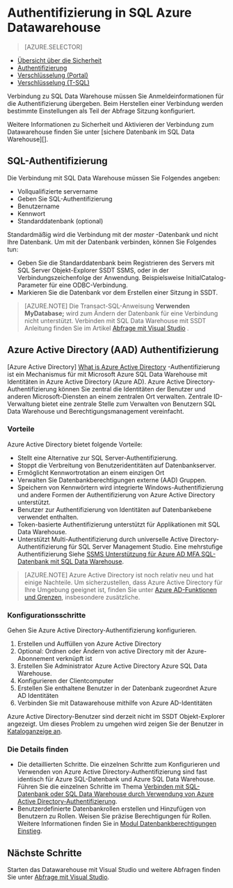 <properties
   pageTitle="Authentifizierung in SQL Azure Datawarehouse | Microsoft Azure"
   description="Azure Active Directory (AAD) und SQL Server-Authentifizierung Azure SQL Data Warehouse."
   services="sql-data-warehouse"
   documentationCenter=""
   authors="byham"
   manager="barbkess"
   editor=""
   tags=""/>

<tags
   ms.service="sql-data-warehouse"
   ms.devlang="na"
   ms.topic="article"
   ms.tgt_pltfrm="na"
   ms.workload="data-management"
   ms.date="09/24/2016"
   ms.author="rickbyh;barbkess;sonyama"/>

# <a name="authentication-to-azure-sql-data-warehouse"></a>Authentifizierung in SQL Azure Datawarehouse

> [AZURE.SELECTOR]
- [Übersicht über die Sicherheit](sql-data-warehouse-overview-manage-security.md)
- [Authentifizierung](sql-data-warehouse-authentication.md)
- [Verschlüsselung (Portal)](sql-data-warehouse-encryption-tde.md)
- [Verschlüsselung (T-SQL)](sql-data-warehouse-encryption-tde-tsql.md)

Verbindung zu SQL Data Warehouse müssen Sie Anmeldeinformationen für die Authentifizierung übergeben. Beim Herstellen einer Verbindung werden bestimmte Einstellungen als Teil der Abfrage Sitzung konfiguriert.  

Weitere Informationen zu Sicherheit und Aktivieren der Verbindung zum Datawarehouse finden Sie unter [sichere Datenbank im SQL Data Warehouse][].

## <a name="sql-authentication"></a>SQL-Authentifizierung
Die Verbindung mit SQL Data Warehouse müssen Sie Folgendes angeben:

- Vollqualifizierte servername
- Geben Sie SQL-Authentifizierung
- Benutzername
- Kennwort
- Standarddatenbank (optional)

Standardmäßig wird die Verbindung mit der *master* -Datenbank und nicht Ihre Datenbank. Um mit der Datenbank verbinden, können Sie Folgendes tun:

- Geben Sie die Standarddatenbank beim Registrieren des Servers mit SQL Server Objekt-Explorer SSDT SSMS, oder in der Verbindungszeichenfolge der Anwendung. Beispielsweise InitialCatalog-Parameter für eine ODBC-Verbindung.
- Markieren Sie die Datenbank vor dem Erstellen einer Sitzung in SSDT.

> [AZURE.NOTE] Die Transact-SQL-Anweisung **Verwenden MyDatabase;** wird zum Ändern der Datenbank für eine Verbindung nicht unterstützt. Verbinden mit SQL Data Warehouse mit SSDT Anleitung finden Sie im Artikel [Abfrage mit Visual Studio][] .

## <a name="azure-active-directory-aad-authentication"></a>Azure Active Directory (AAD) Authentifizierung

[Azure Active Directory] [ What is Azure Active Directory] -Authentifizierung ist ein Mechanismus für mit Microsoft Azure SQL Data Warehouse mit Identitäten in Azure Active Directory (Azure AD). Azure Active Directory-Authentifizierung können Sie zentral die Identitäten der Benutzer und anderen Microsoft-Diensten an einem zentralen Ort verwalten. Zentrale ID-Verwaltung bietet eine zentrale Stelle zum Verwalten von Benutzern SQL Data Warehouse und Berechtigungsmanagement vereinfacht. 

### <a name="benefits"></a>Vorteile

Azure Active Directory bietet folgende Vorteile:

- Stellt eine Alternative zur SQL Server-Authentifizierung.
- Stoppt die Verbreitung von Benutzeridentitäten auf Datenbankserver.
- Ermöglicht Kennwortrotation an einem einzigen Ort
- Verwalten Sie Datenbankberechtigungen externe (AAD) Gruppen.
- Speichern von Kennwörtern wird integrierte Windows-Authentifizierung und andere Formen der Authentifizierung von Azure Active Directory unterstützt.
- Benutzer zur Authentifizierung von Identitäten auf Datenbankebene verwendet enthalten.
- Token-basierte Authentifizierung unterstützt für Applikationen mit SQL Data Warehouse.
- Unterstützt Multi-Authentifizierung durch universelle Active Directory-Authentifizierung für SQL Server Management Studio. Eine mehrstufige Authentifizierung Siehe [SSMS Unterstützung für Azure AD MFA SQL-Datenbank mit SQL Data Warehouse](../sql-database/sql-database-ssms-mfa-authentication.md).

> [AZURE.NOTE] Azure Active Directory ist noch relativ neu und hat einige Nachteile. Um sicherzustellen, dass Azure Active Directory für Ihre Umgebung geeignet ist, finden Sie unter [Azure AD-Funktionen und Grenzen][], insbesondere zusätzliche.

### <a name="configuration-steps"></a>Konfigurationsschritte

Gehen Sie Azure Active Directory-Authentifizierung konfigurieren.

1. Erstellen und Auffüllen von Azure Active Directory
2. Optional: Ordnen oder Ändern von active Directory mit der Azure-Abonnement verknüpft ist
3. Erstellen Sie Administrator Azure Active Directory Azure SQL Data Warehouse.
4. Konfigurieren der Clientcomputer
5. Erstellen Sie enthaltene Benutzer in der Datenbank zugeordnet Azure AD Identitäten
6. Verbinden Sie mit Datawarehouse mithilfe von Azure AD-Identitäten

Azure Active Directory-Benutzer sind derzeit nicht im SSDT Objekt-Explorer angezeigt. Um dieses Problem zu umgehen wird zeigen Sie der Benutzer in [Kataloganzeige an](https://msdn.microsoft.com/library/ms187328.aspx).
  
### <a name="find-the-details"></a>Die Details finden
- Die detaillierten Schritte. Die einzelnen Schritte zum Konfigurieren und Verwenden von Azure Active Directory-Authentifizierung sind fast identisch für Azure SQL-Datenbank und Azure SQL Data Warehouse. Führen Sie die einzelnen Schritte im Thema [Verbinden mit SQL-Datenbank oder SQL Data Warehouse durch Verwendung von Azure Active Directory-Authentifizierung](../sql-database/sql-database-aad-authentication.md).
- Benutzerdefinierte Datenbankrollen erstellen und Hinzufügen von Benutzern zu Rollen. Weisen Sie präzise Berechtigungen für Rollen. Weitere Informationen finden Sie in [Modul Datenbankberechtigungen Einstieg](https://msdn.microsoft.com/library/mt667986.aspx).

## <a name="next-steps"></a>Nächste Schritte

Starten das Datawarehouse mit Visual Studio und weitere Abfragen finden Sie unter [Abfrage mit Visual Studio][].

<!-- Article references -->
[Sichern einer Datenbank im SQL Data Warehouse]: ./sql-data-warehouse-overview-manage-security.md
[Abfrage mit Visual Studio]: ./sql-data-warehouse-query-visual-studio.md
[What is Azure Active Directory]: ../active-directory/active-directory-whatis.md
[Azure AD-Funktionen und Grenzen]: ../sql-database/sql-database-aad-authentication.md#azure-ad-features-and-limitations
